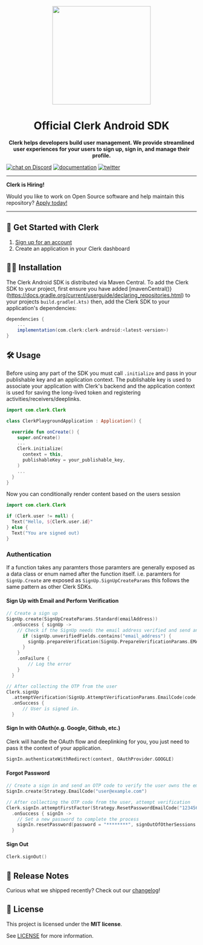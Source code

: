<p align="center">
  <a href="https://clerk.com?utm_source=github&utm_medium=clerk_ios" target="_blank" rel="noopener noreferrer">
    <picture>
      <source media="(prefers-color-scheme: dark)" srcset="https://images.clerk.com/static/logo-dark-mode-400x400.png">
      <img src="https://images.clerk.com/static/logo-light-mode-400x400.png" height="260">
    </picture>
  </a>
  <br />
</p>
<h1 align="center">
  Official Clerk Android SDK
</h1>
<p align="center">
  <strong>
    Clerk helps developers build user management. We provide streamlined user experiences for your users to sign up, sign in, and manage their profile.
  </strong>
</p>

[![chat on Discord](https://img.shields.io/discord/856971667393609759.svg?logo=discord)](https://clerk.com/discord)
[![documentation](https://img.shields.io/badge/documentation-clerk-green.svg)](https://clerk.com/docs)
[![twitter](https://img.shields.io/twitter/follow/ClerkDev?style=social)](https://twitter.com/intent/follow?screen_name=ClerkDev)

---

**Clerk is Hiring!**

Would you like to work on Open Source software and help maintain this repository? [Apply today!](https://jobs.ashbyhq.com/clerk)

---

## 🚀 Get Started with Clerk

1. [Sign up for an account](https://dashboard.clerk.com/sign-up?utm_source=github&utm_medium=clerk_ios_repo_readme)
2. Create an application in your Clerk dashboard

## 🧑‍💻 Installation
The Clerk Android SDK is distributed via Maven Central. To add the Clerk SDK to your project, first ensure you have added [mavenCentral()}(https://docs.gradle.org/current/userguide/declaring_repositories.html) to your projects `build.gradle(.kts)` then, add the Clerk SDK to your application's dependencies:
```gradle
dependencies {
    ...
    implementation(com.clerk:clerk-android:<latest-version>)
}
```

## 🛠️ Usage
Before using any part of the SDK you must call `.initialize` and pass in your publishable key and an application context. The publishable key is used to associate your application with Clerk's backend and the application context is used for saving the long-lived token and registering activities/receivers/deeplinks.

```kotlin
import com.clerk.Clerk

class ClerkPlaygroundApplication : Application() {

  override fun onCreate() {
    super.onCreate()
    ...
    Clerk.initialize(
      context = this,
      publishableKey = your_publishable_key,
    )
    ...
  }
}
```
Now you can conditionally render content based on the users session 

```kotlin
import com.clerk.Clerk

if (Clerk.user != null) {
  Text("Hello, ${Clerk.user.id}"
} else {
  Text("You are signed out)
}
```

### Authentication
If a function takes any paramters those paramters are generally exposed as a data class or enum named after the function itself. i.e. paramters for `SignUp.Create` are exposed as `SignUp.SignUpCreateParams` this follows the same pattern as other Clerk SDKs.

#### Sign Up with Email and Perform Verification
```kotlin
// Create a sign up
SignUp.create(SignUpCreateParams.Standard(emailAddress))
  .onSuccess { signUp ->
    // Check if the SignUp needs the email address verified and send an OTP code via email.
      if (signUp.unverifiedFields.contains("email_address") {
        signUp.prepareVerification(SignUp.PrepareVerificationParams.EMAIL_CODE)
      }
    }
    .onFailure {
        // Log the error
    }
  }

// After collecting the OTP from the user
Clerk.signUp
  .attemptVerification(SignUp.AttemptVerificationParams.EmailCode(code))
  .onSuccess {
      // User is signed in.
  }
```

#### Sign In with OAuth(e.g. Google, Github, etc.)
Clerk will handle the OAuth flow and deeplinking for you, you just need to pass it the context of your application.
```kotlin
SignIn.authenticateWithRedirect(context, OAuthProvider.GOOGLE)
```

#### Forgot Password
```kotlin
// Create a sign in and send an OTP code to verify the user owns the email
SignIn.create(Strategy.EmailCode("user@example.com")

// After collecting the OTP code from the user, attempt verification
Clerk.signIn.attemptFirstFactor(Strategy.ResetPasswordEmailCode("123456"))
  .onSuccess { signIn ->
    // Set a new password to complete the process
    signIn.resetPassword(password = "********", signOutOfOtherSessions = "true")
  }
```

#### Sign Out
```kotlin
Clerk.signOut()
```

## 🚢 Release Notes

Curious what we shipped recently? Check out our [changelog](https://clerk.com/changelog)!

<!---
## 🤝 How to Contribute

We're open to all community contributions! If you'd like to contribute in any way, please read [our contribution guidelines](https://github.com/clerk/javascript/blob/main/docs/CONTRIBUTING.md). We'd love to have you as part of the Clerk community!
-->

## 📝 License

This project is licensed under the **MIT license**.

See [LICENSE](https://github.com/clerk/javascript/blob/main/LICENSE) for more information.
